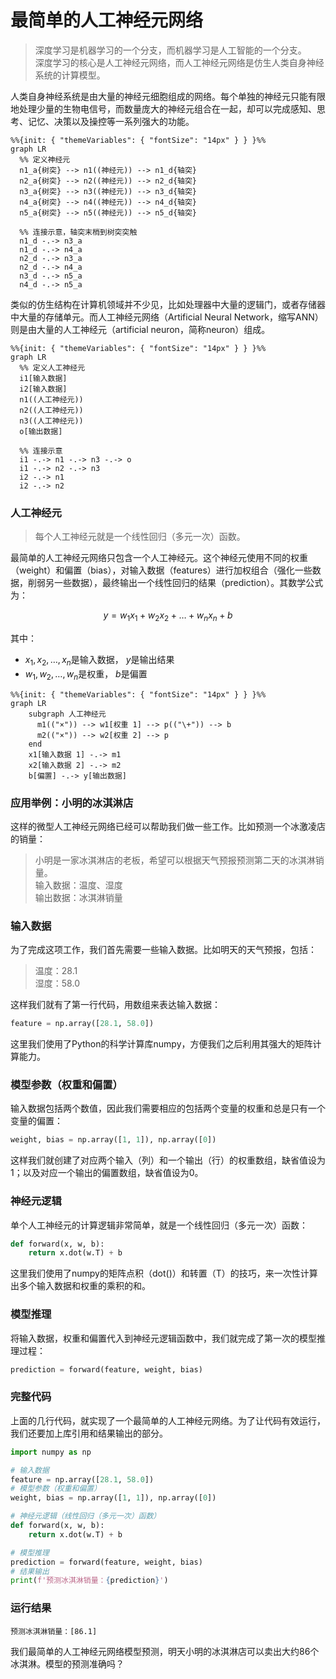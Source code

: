 # 最简单的人工神经元网络

> 深度学习是机器学习的一个分支，而机器学习是人工智能的一个分支。<br>
> 深度学习的核心是人工神经元网络，而人工神经元网络是仿生人类自身神经系统的计算模型。

人类自身神经系统是由大量的神经元细胞组成的网络。每个单独的神经元只能有限地处理少量的生物电信号，而数量庞大的神经元组合在一起，却可以完成感知、思考、记忆、决策以及操控等一系列强大的功能。

```mermaid
%%{init: { "themeVariables": { "fontSize": "14px" } } }%%
graph LR
  %% 定义神经元
  n1_a{树突} --> n1((神经元)) --> n1_d{轴突}
  n2_a{树突} --> n2((神经元)) --> n2_d{轴突}
  n3_a{树突} --> n3((神经元)) --> n3_d{轴突}
  n4_a{树突} --> n4((神经元)) --> n4_d{轴突}
  n5_a{树突} --> n5((神经元)) --> n5_d{轴突}

  %% 连接示意，轴突末梢到树突突触
  n1_d -.-> n3_a
  n1_d -.-> n4_a
  n2_d -.-> n3_a
  n2_d -.-> n4_a
  n3_d -.-> n5_a
  n4_d -.-> n5_a
```

类似的仿生结构在计算机领域并不少见，比如处理器中大量的逻辑门，或者存储器中大量的存储单元。而人工神经元网络（Artificial Neural Network，缩写ANN）则是由大量的人工神经元（artificial neuron，简称neuron）组成。

```mermaid
%%{init: { "themeVariables": { "fontSize": "14px" } } }%%
graph LR
  %% 定义人工神经元
  i1[输入数据]
  i2[输入数据]
  n1((人工神经元))
  n2((人工神经元))
  n3((人工神经元))
  o[输出数据]
  
  %% 连接示意
  i1 -.-> n1 -.-> n3 -.-> o
  i1 -.-> n2 -.-> n3
  i2 -.-> n1
  i2 -.-> n2
```

### 人工神经元

> 每个人工神经元就是一个线性回归（多元一次）函数。

最简单的人工神经元网络只包含一个人工神经元。这个神经元使用不同的权重（weight）和偏置（bias），对输入数据（features）进行加权组合（强化一些数据，削弱另一些数据），最终输出一个线性回归的结果（prediction）。其数学公式为：

$$y = w_1x_1 + w_2x_2 + \dots + w_nx_n + b$$

其中：
- $x_1, x_2, \dots, x_n$是输入数据， $y$是输出结果
- $w_1, w_2, \dots, w_n$是权重， $b$是偏置

```mermaid
%%{init: { "themeVariables": { "fontSize": "14px" } } }%%
graph LR
    subgraph 人工神经元
      m1(("×")) --> w1[权重 1] --> p(("\+")) --> b
      m2(("×")) --> w2[权重 2] --> p
    end
    x1[输入数据 1] -.-> m1
    x2[输入数据 2] -.-> m2
    b[偏置] -.-> y[输出数据]
```    

### 应用举例：小明的冰淇淋店

这样的微型人工神经元网络已经可以帮助我们做一些工作。比如预测一个冰激凌店的销量：

> 小明是一家冰淇淋店的老板，希望可以根据天气预报预测第二天的冰淇淋销量。<br>
> 输入数据：温度、湿度<br>
> 输出数据：冰淇淋销量

### 输入数据

为了完成这项工作，我们首先需要一些输入数据。比如明天的天气预报，包括：

> 温度：28.1<br>
> 湿度：58.0

这样我们就有了第一行代码，用数组来表达输入数据：

```python
feature = np.array([28.1, 58.0])
```

这里我们使用了Python的科学计算库numpy，方便我们之后利用其强大的矩阵计算能力。

### 模型参数（权重和偏置）

输入数据包括两个数值，因此我们需要相应的包括两个变量的权重和总是只有一个变量的偏置：

```python
weight, bias = np.array([1, 1]), np.array([0])
```

这样我们就创建了对应两个输入（列）和一个输出（行）的权重数组，缺省值设为1；以及对应一个输出的偏置数组，缺省值设为0。

### 神经元逻辑

单个人工神经元的计算逻辑非常简单，就是一个线性回归（多元一次）函数：

```python
def forward(x, w, b):
    return x.dot(w.T) + b
```

这里我们使用了numpy的矩阵点积（dot()）和转置（T）的技巧，来一次性计算出多个输入数据和权重的乘积的和。

### 模型推理

将输入数据，权重和偏置代入到神经元逻辑函数中，我们就完成了第一次的模型推理过程：

```python
prediction = forward(feature, weight, bias)
```

### 完整代码

上面的几行代码，就实现了一个最简单的人工神经元网络。为了让代码有效运行，我们还要加上库引用和结果输出的部分。

```python
import numpy as np

# 输入数据
feature = np.array([28.1, 58.0])
# 模型参数（权重和偏置）
weight, bias = np.array([1, 1]), np.array([0])

# 神经元逻辑（线性回归（多元一次）函数）
def forward(x, w, b):
    return x.dot(w.T) + b

# 模型推理
prediction = forward(feature, weight, bias)
# 结果输出
print(f'预测冰淇淋销量：{prediction}')
```

### 运行结果

```text
预测冰淇淋销量：[86.1]
```

我们最简单的人工神经元网络模型预测，明天小明的冰淇淋店可以卖出大约86个冰淇淋。模型的预测准确吗？


